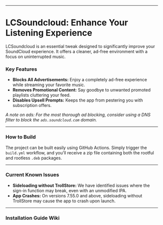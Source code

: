-----

# LCSoundcloud: Enhance Your Listening Experience

LCSoundcloud is an essential tweak designed to significantly improve your SoundCloud experience. It offers a cleaner, ad-free environment with a focus on uninterrupted music.

### Key Features

  - **Blocks All Advertisements:** Enjoy a completely ad-free experience while streaming your favorite music.
  - **Removes Promotional Content:** Say goodbye to unwanted promoted playlists cluttering your feed.
  - **Disables Upsell Prompts:** Keeps the app from pestering you with subscription offers.

*A note on ads: For the most thorough ad blocking, consider using a DNS filter to block the `ads.soundcloud.com` domain.*

-----

### How to Build

The project can be built easily using GitHub Actions. Simply trigger the `build.yml` workflow, and you'll receive a zip file containing both the rootful and rootless `.deb` packages.

-----

### Current Known Issues

  - **Sideloading without TrollStore:** We have identified issues where the sign-in function may break, even with an unmodified IPA.
  - **App Crashes:** On versions 7.55.0 and above, sideloading without TrollStore may cause the app to crash upon launch.

-----

### Installation Guide Wiki
